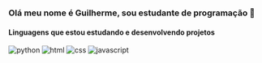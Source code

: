 ### Olá meu nome é Guilherme, sou estudante de programação 👋

#### Linguagens que estou estudando e desenvolvendo projetos

![python](https://user-images.githubusercontent.com/82071553/191537005-2e9daeec-e7a3-48aa-81c2-e22f940b30c8.png)
![html](https://user-images.githubusercontent.com/82071553/191536012-954870c9-1313-45f9-9c43-bab6cf4c3af4.png)
![css](https://user-images.githubusercontent.com/82071553/191536047-1f7f9634-ded3-4c84-ba6e-e6c6bb6de844.png)
![javascript](https://user-images.githubusercontent.com/82071553/191536068-b638c600-42be-4b37-a3a2-eb5460cb2cd3.png)

<!--**GuilhermeXA/GuilhermeXA** is a ✨ _special_ ✨ repository because its `README.md` (this file) appears on your GitHub profile.
Here are some ideas to get you started:

- 🔭 I’m currently working on ...
- 🌱 I’m currently learning ...
- 👯 I’m looking to collaborate on ...
- 🤔 I’m looking for help with ...
- 💬 Ask me about ...
- 📫 How to reach me: ...
- 😄 Pronouns: ...
- ⚡ Fun fact: ...
-->
